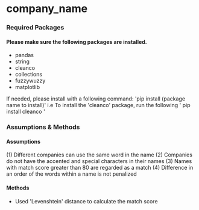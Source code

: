 # company_name

### Required Packages
#### Please make sure the following packages are installed. 

- pandas
- string
- cleanco
- collections
- fuzzywuzzy
- matplotlib

If needed, please install with a following command:
    'pip install (package name to install)' 
     i.e To install the 'cleanco' package, run the following
    ' pip install cleanco '


### Assumptions & Methods
#### Assumptions
(1) Different companies can use the same word in the name
(2) Companies do not have the accented and special characters in their names
(3) Names with match score greater than 80 are regarded as a match
(4) Difference in an order of the words within a name is not penalized

#### Methods
- Used 'Levenshtein' distance to calculate the match score
